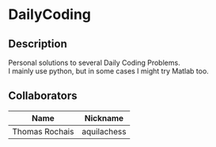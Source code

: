 # DailyCoding

## Description
Personal solutions to several Daily Coding Problems.  
I mainly use python, but in some cases I might try Matlab too.

## Collaborators
| Name | Nickname |
| ---- | -------- |
| Thomas Rochais | aquilachess |

